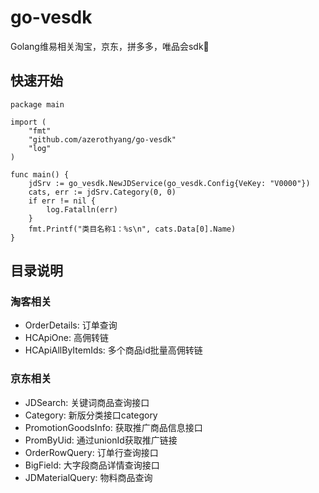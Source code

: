 # go-vesdk
Golang维易相关淘宝，京东，拼多多，唯品会sdk🐲

## 快速开始
```
package main

import (
	"fmt"
	"github.com/azerothyang/go-vesdk"
	"log"
)

func main() {
	jdSrv := go_vesdk.NewJDService(go_vesdk.Config{VeKey: "V0000"})
	cats, err := jdSrv.Category(0, 0)
	if err != nil {
		log.Fatalln(err)
	}
	fmt.Printf("类目名称1：%s\n", cats.Data[0].Name)
}
```

## 目录说明
### 淘客相关
- OrderDetails: 订单查询
- HCApiOne: 高佣转链
- HCApiAllByItemIds: 多个商品id批量高佣转链

### 京东相关
- JDSearch: 关键词商品查询接口
- Category: 新版分类接口category
- PromotionGoodsInfo: 获取推广商品信息接口
- PromByUid: 通过unionId获取推广链接
- OrderRowQuery: 订单行查询接口
- BigField: 大字段商品详情查询接口
- JDMaterialQuery: 物料商品查询